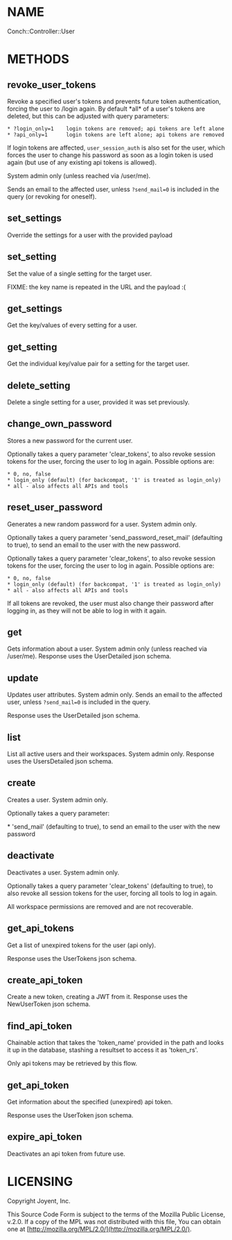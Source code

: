 # NAME

Conch::Controller::User

# METHODS

## revoke\_user\_tokens

Revoke a specified user's tokens and prevents future token authentication,
forcing the user to /login again. By default \*all\* of a user's tokens are deleted,
but this can be adjusted with query parameters:

```
* ?login_only=1    login tokens are removed; api tokens are left alone
* ?api_only=1      login tokens are left alone; api tokens are removed
```

If login tokens are affected, `user_session_auth` is also set for the user, which forces the
user to change his password as soon as a login token is used again (but use of any existing api
tokens is allowed).

System admin only (unless reached via /user/me).

Sends an email to the affected user, unless `?send_mail=0` is included in the query (or
revoking for oneself).

## set\_settings

Override the settings for a user with the provided payload

## set\_setting

Set the value of a single setting for the target user.

FIXME: the key name is repeated in the URL and the payload :(

## get\_settings

Get the key/values of every setting for a user.

## get\_setting

Get the individual key/value pair for a setting for the target user.

## delete\_setting

Delete a single setting for a user, provided it was set previously.

## change\_own\_password

Stores a new password for the current user.

Optionally takes a query parameter 'clear\_tokens', to also revoke session tokens for the user,
forcing the user to log in again.  Possible options are:

```
* 0, no, false
* login_only (default) (for backcompat, '1' is treated as login_only)
* all - also affects all APIs and tools
```

## reset\_user\_password

Generates a new random password for a user. System admin only.

Optionally takes a query parameter 'send\_password\_reset\_mail' (defaulting to true), to send an
email to the user with the new password.

Optionally takes a query parameter 'clear\_tokens', to also revoke session tokens for the user,
forcing the user to log in again.  Possible options are:

```
* 0, no, false
* login_only (default) (for backcompat, '1' is treated as login_only)
* all - also affects all APIs and tools
```

If all tokens are revoked, the user must also change their password after logging in, as they
will not be able to log in with it again.

## get

Gets information about a user. System admin only (unless reached via /user/me).
Response uses the UserDetailed json schema.

## update

Updates user attributes. System admin only.
Sends an email to the affected user, unless `?send_mail=0` is included in the query.

Response uses the UserDetailed json schema.

## list

List all active users and their workspaces. System admin only.
Response uses the UsersDetailed json schema.

## create

Creates a user. System admin only.

Optionally takes a query parameter:

\* 'send\_mail' (defaulting to true), to send an email to the user with the new password

## deactivate

Deactivates a user. System admin only.

Optionally takes a query parameter 'clear\_tokens' (defaulting to true), to also revoke all
session tokens for the user, forcing all tools to log in again.

All workspace permissions are removed and are not recoverable.

## get\_api\_tokens

Get a list of unexpired tokens for the user (api only).

Response uses the UserTokens json schema.

## create\_api\_token

Create a new token, creating a JWT from it.  Response uses the NewUserToken json schema.

## find\_api\_token

Chainable action that takes the 'token\_name' provided in the path and looks it up in the
database, stashing a resultset to access it as 'token\_rs'.

Only api tokens may be retrieved by this flow.

## get\_api\_token

Get information about the specified (unexpired) api token.

Response uses the UserToken json schema.

## expire\_api\_token

Deactivates an api token from future use.

# LICENSING

Copyright Joyent, Inc.

This Source Code Form is subject to the terms of the Mozilla Public License,
v.2.0. If a copy of the MPL was not distributed with this file, You can obtain
one at [http://mozilla.org/MPL/2.0/](http://mozilla.org/MPL/2.0/).
